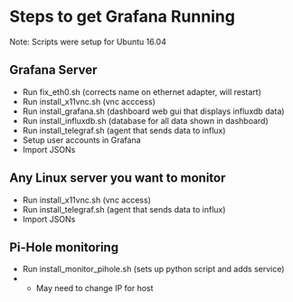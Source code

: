 # Steps to get Grafana Running
Note: Scripts were setup for Ubuntu 16.04

## Grafana Server
* Run fix_eth0.sh (corrects name on ethernet adapter, will restart)
* Run install_x11vnc.sh (vnc acccess)
* Run install_grafana.sh (dashboard web gui that displays influxdb data)
* Run install_influxdb.sh (database for all data shown in dashboard)
* Run install_telegraf.sh (agent that sends data to influx)
* Setup user accounts in Grafana
* Import JSONs

## Any Linux server you want to monitor
* Run install_x11vnc.sh (vnc access)
* Run install_telegraf.sh (agent that sends data to influx)
* Import JSONs

## Pi-Hole monitoring
* Run install_monitor_pihole.sh (sets up python script and adds service)
* * May need to change IP for host
